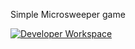 Simple Microsweeper game

[![Developer Workspace](https://che.openshift.io/factory/resources/factory-contribute.svg)](http://codeready-codeready.apps.crwd.rh-apps.org/f?id=factoryrlwzl3x9v55hqlbu)

